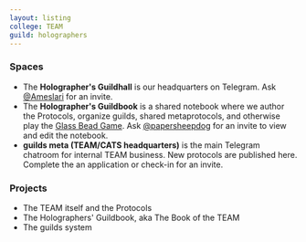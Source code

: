 ```yaml
---
layout: listing
college: TEAM
guild: holographers
---
```

### Spaces
 * The **Holographer's Guildhall** is our headquarters on Telegram. Ask [@Ameslari](http://telegram.me/Ameslari) for an invite.
 * The **Holographer's Guildbook** is a shared notebook where we author the Protocols, organize guilds, shared metaprotocols, and otherwise play the [Glass Bead Game](https://en.wikipedia.org/wiki/The_Glass_Bead_Game). Ask [@papersheepdog](http://telegram.me/papersheepdog) for an invite to view and edit the notebook.
 * **guilds meta (TEAM/CATS headquarters)** is the main Telegram chatroom for internal TEAM business. New protocols are published here. Complete the an application or check-in for an invite.

### Projects

 * The TEAM itself and the Protocols
 * The Holographers' Guildbook, aka The Book of the TEAM
 * The guilds system
